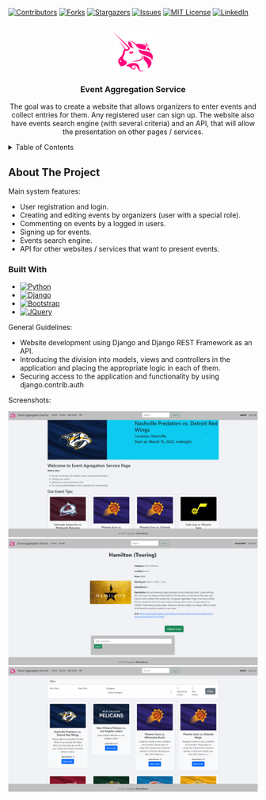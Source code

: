 


<a name="readme-top"></a>



[![Contributors][contributors-shield]][contributors-url]
[![Forks][forks-shield]][forks-url]
[![Stargazers][stars-shield]][stars-url]
[![Issues][issues-shield]][issues-url]
[![MIT License][license-shield]][license-url]
[![LinkedIn][linkedin-shield]][linkedin-url]


<br>
<div align="center">
  <a href="https://github.com/Johnny-FTW/EventAggregationService">
    <img src="https://raw.githubusercontent.com/Johnny-FTW/EventAggregationService/c9abbe3f379be037675f981b6c74c0c6d38a5cc6/EventViewer/static/uniswap.svg" alt="Logo" width="80" height="80">
  </a>

  <h3 align="center">Event Aggregation Service</h3>

  <p align="center">
    The goal was to create a website that allows organizers 
to enter events and collect entries for them. Any registered 
user can sign up. The website also have events search engine
(with several criteria) and an API, that will allow the presentation on other pages / services.

  </p>
</div>

<details>
  <summary>Table of Contents</summary>
  <ol>
    <li>
      <a href="#about-the-project">About The Project</a>
      <ul>
        <li><a href="#built-with">Built With</a></li>
      </ul>
    </li>
    <li>
      <a href="#getting-started">Getting Started</a>
      <ul>
        <li><a href="#prerequisites">Prerequisites</a></li>
        <li><a href="#installation">Installation</a></li>
      </ul>
    </li>
    <li><a href="#usage">Usage</a></li>
    <li><a href="#roadmap">Roadmap</a></li>
    <li><a href="#contributing">Contributing</a></li>
    <li><a href="#license">License</a></li>
    <li><a href="#contact">Contact</a></li>
    <li><a href="#acknowledgments">Acknowledgments</a></li>
  </ol>
</details>

## About The Project




Main system features:
* User registration and login.
* Creating and editing events by organizers (user with a special role).
* Commenting on events by a logged in users.
* Signing up for events.
* Events search engine.
* API for other websites / services that want to present events.

### Built With

* [![Python][Python.org]][Python-url]
* [![Django][Django.com]][Django-url]
* [![Bootstrap][Bootstrap.com]][Bootstrap-url]
* [![JQuery][JQuery.com]][JQuery-url]

General Guidelines:
* Website development using Django and Django REST Framework as an API.
* Introducing the division into models, views and controllers in the application and placing the appropriate logic in each of them.
* Securing access to the application and functionality by using django.contrib.auth

Screenshots:

![image](https://raw.githubusercontent.com/Johnny-FTW/EventAggregationService/main/imgs/Screenshot_1.png)
<br>
![image](https://raw.githubusercontent.com/Johnny-FTW/EventAggregationService/main/imgs/Screenshot_2.png)
<br>
![image](https://raw.githubusercontent.com/Johnny-FTW/EventAggregationService/main/imgs/Screenshot_3.png)














[Python.org]: https://img.shields.io/badge/Python-14354C?style=for-the-badge&logo=python&logoColor=white
[Python-url]: https://www.python.org/

[Django.com]: https://img.shields.io/badge/Django-092E20?style=for-the-badge&logo=django&logoColor=white
[Django-url]: https://www.djangoproject.com/


[Bootstrap.com]: https://img.shields.io/badge/Bootstrap-563D7C?style=for-the-badge&logo=bootstrap&logoColor=white
[Bootstrap-url]: https://getbootstrap.com

[JQuery.com]: https://img.shields.io/badge/jQuery-0769AD?style=for-the-badge&logo=jquery&logoColor=white
[JQuery-url]: https://jquery.com 


[contributors-shield]: https://img.shields.io/github/contributors/Johnny-FTW/EventAggregationService.svg?style=for-the-badge
[contributors-url]: https://github.com/Johnny-FTW/EventAggregationService/graphs/contributors

[forks-shield]: https://img.shields.io/github/forks/Johnny-FTW/EventAggregationService.svg?style=for-the-badge
[forks-url]: https://github.com/Johnny-FTW/EventAggregationService/network/members

[stars-shield]: https://img.shields.io/github/stars/Johnny-FTW/EventAggregationService.svg?style=for-the-badge
[stars-url]: https://github.com/Johnny-FTW/EventAggregationService/stargazers

[issues-shield]: https://img.shields.io/github/issues/Johnny-FTW/EventAggregationService.svg?style=for-the-badge
[issues-url]: https://github.com/Johnny-FTW/EventAggregationService/issues

[license-shield]: https://img.shields.io/github/license/othneildrew/Best-README-Template.svg?style=for-the-badge
[license-url]: https://github.com/Johnny-FTW/EventAggregationService/blob/main/LICENSE.txt

[linkedin-shield]: https://img.shields.io/badge/-LinkedIn-black.svg?style=for-the-badge&logo=linkedin&colorB=555
[linkedin-url]: https://www.linkedin.com/in/jan-hatapka-6b970b205/